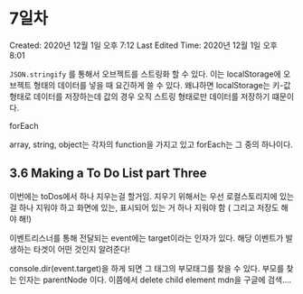 # 7일차

Created: 2020년 12월 1일 오후 7:12
Last Edited Time: 2020년 12월 1일 오후 8:01

`JSON.stringify` 를 통해서 오브젝트를 스트링화 할 수 있다. 이는 localStorage에 오브젝트 형태의 데이터를 넣을 때 요긴하게 쓸 수 있다. 왜냐하면 localStorage는 키-값 형태로 데이터를 저장하는데 값의 경우 오직 스트링 형태로만 데이터를 저장하기 떄문이다.

forEach

array, string, object는 각자의 function을 가지고 있고 forEach는 그 중의 하나이다. 

## 3.6 Making a To Do List part Three

이번에는 toDos에서 하나 지우는걸 할거임. 지우기 위해서는 우선 로컬스토리지에 있는 걸 하나 지워야 하고 화면에 있는, 표시되어 있는 거 하나 지워야 함 ( 그리고 저장도 해야 해!)

이벤트리스너를 통해 전달되는 event에는 target이라는 인자가 있다. 해당 이벤트가 발생하는 타겟이 어떤 것인지 알려준다!

console.dir(event.target)을 하게 되면 그 태그의 부모태그를 찾을 수 있다. 부모를 찾는 인자는 parentNode 이다. 이쯤에서 delete child element mdn을 구글에 검색....